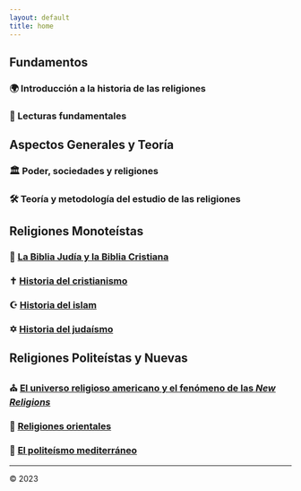 ```yaml
---
layout: default
title: home
---
```


## Fundamentos

### 🌍 Introducción a la historia de las religiones

### 📖 Lecturas fundamentales


## Aspectos Generales y Teoría

### 🏛️ Poder, sociedades y religiones
### 🛠️ Teoría y metodología del estudio de las religiones


## Religiones Monoteístas

### 📜 [La Biblia Judía y la Biblia Cristiana](/biblia/index.md)
### ✝️ [Historia del cristianismo](/cristianismo/index.md)
### ☪️ [Historia del islam](/islam/index.md)
### ✡️ [Historia del judaísmo](/judaismo/index.md)

## Religiones Politeístas y Nuevas

### ⛪ [El universo religioso americano y el fenómeno de las _New Religions_](/americanas/index.md)
### 🏯 [Religiones orientales](/orientales/index.md)
### 🏺 [El politeísmo mediterráneo](/politeismo/index.md)

---

© 2023